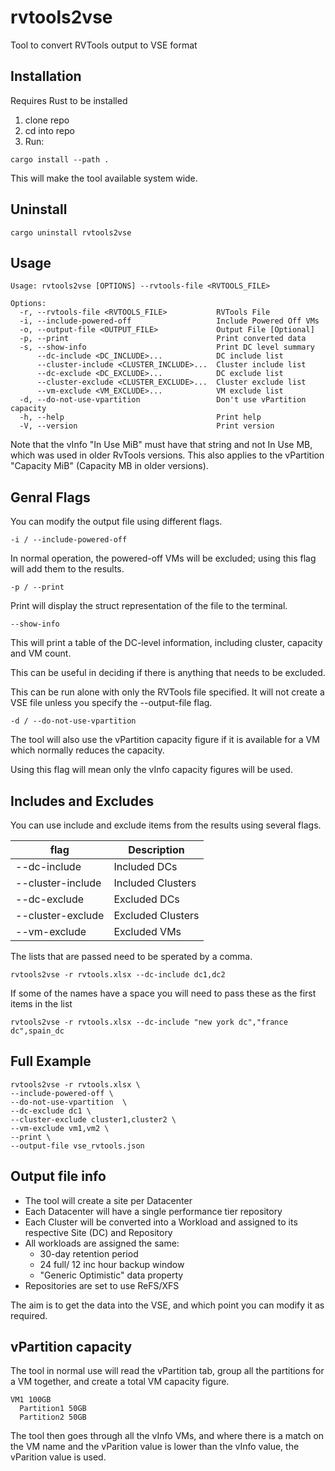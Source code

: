 # rvtools2vse

Tool to convert RVTools output to VSE format

## Installation

Requires Rust to be installed

1. clone repo
2. cd into repo
3. Run:

```
cargo install --path .
```
This will make the tool available system wide.
## Uninstall

```
cargo uninstall rvtools2vse
```

## Usage

```
Usage: rvtools2vse [OPTIONS] --rvtools-file <RVTOOLS_FILE>

Options:
  -r, --rvtools-file <RVTOOLS_FILE>           RVTools File
  -i, --include-powered-off                   Include Powered Off VMs
  -o, --output-file <OUTPUT_FILE>             Output File [Optional]
  -p, --print                                 Print converted data
  -s, --show-info                             Print DC level summary
      --dc-include <DC_INCLUDE>...            DC include list
      --cluster-include <CLUSTER_INCLUDE>...  Cluster include list
      --dc-exclude <DC_EXCLUDE>...            DC exclude list
      --cluster-exclude <CLUSTER_EXCLUDE>...  Cluster exclude list
      --vm-exclude <VM_EXCLUDE>...            VM exclude list
  -d, --do-not-use-vpartition                 Don't use vPartition capacity
  -h, --help                                  Print help
  -V, --version                               Print version
```

Note that the vInfo "In Use MiB" must have that string and not In Use MB, which was used in older RvTools versions.
This also applies to the vPartition "Capacity MiB" (Capacity MB in older versions).

## Genral Flags

You can modify the output file using different flags.

```
-i / --include-powered-off
```
In normal operation, the powered-off VMs will be excluded; using this flag will add them to the results.

```
-p / --print
```
Print will display the struct representation of the file to the terminal.

```
--show-info
```
This will print a table of the DC-level information, including cluster, capacity and VM count.

This can be useful in deciding if there is anything that needs to be excluded.

This can be run alone with only the RVTools file specified. It will not create a VSE file unless you specify the --output-file flag.

```
-d / --do-not-use-vpartition
```
The tool will also use the vPartition capacity figure if it is available for a VM which normally reduces the capacity.

Using this flag will mean only the vInfo capacity figures will be used.

## Includes and Excludes

You can use include and exclude items from the results using several flags.

| flag              | Description       |
| ----------------- | ----------------- |
| --dc-include      | Included DCs      |
| --cluster-include | Included Clusters |
| --dc-exclude      | Excluded DCs      |
| --cluster-exclude | Excluded Clusters |
| --vm-exclude      | Excluded VMs      |

The lists that are passed need to be sperated by a comma.

```
rvtools2vse -r rvtools.xlsx --dc-include dc1,dc2
```

If some of the names have a space you will need to pass these as the first items in the list

```
rvtools2vse -r rvtools.xlsx --dc-include "new york dc","france dc",spain_dc
```
## Full Example

```
rvtools2vse -r rvtools.xlsx \
--include-powered-off \
--do-not-use-vpartition  \
--dc-exclude dc1 \
--cluster-exclude cluster1,cluster2 \
--vm-exclude vm1,vm2 \
--print \
--output-file vse_rvtools.json
```

## Output file info

- The tool will create a site per Datacenter
- Each Datacenter will have a single performance tier repository
- Each Cluster will be converted into a Workload and assigned to its respective Site (DC) and Repository
- All workloads are assigned the same:
  - 30-day retention period
  - 24 full/ 12 inc hour backup window
  - "Generic Optimistic" data property
- Repositories are set to use ReFS/XFS

The aim is to get the data into the VSE, and which point you can modify it as required.

## vPartition capacity

The tool in normal use will read the vPartition tab, group all the partitions for a VM together, and create a total VM capacity figure.

```
VM1 100GB
  Partition1 50GB
  Partition2 50GB
```

The tool then goes through all the vInfo VMs, and where there is a match on the VM name and the vParition value is lower than the vInfo value, the vParition value is used.
